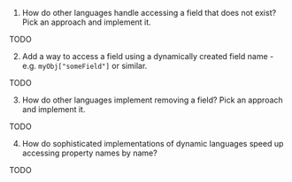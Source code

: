 1. How do other languages handle accessing a field that does not exist? Pick an approach and implement it.

TODO

2. Add a way to access a field using a dynamically created field name - e.g. `myObj["someField"]` or similar.

TODO

3. How do other languages implement removing a field? Pick an approach and implement it.

TODO

4. How do sophisticated implementations of dynamic languages speed up accessing property names by name?

TODO
